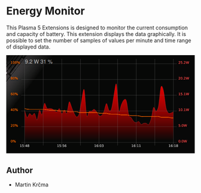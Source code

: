 # Energy Monitor
This Plasma 5 Extensions is designed to monitor the current consumption and capacity of battery. This extension displays the data graphically. It is possible to set the number of samples of values per minute and time range of displayed data.

<img src="./img/img2.png">

## Author
* Martin Krčma
